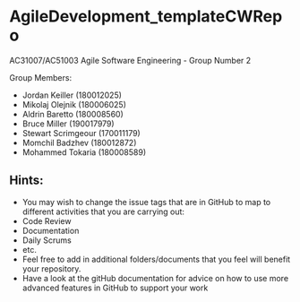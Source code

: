 # AgileDevelopment_templateCWRepo
AC31007/AC51003 Agile Software Engineering - Group Number 2

Group Members:
- Jordan Keiller (180012025)
- Mikolaj Olejnik (180006025)
- Aldrin Baretto (180008560)
- Bruce Miller (190017979)
- Stewart Scrimgeour (170011179)
- Momchil Badzhev (180012872)
- Mohammed Tokaria (180008589)

## Hints:
- You may wish to change the issue tags that are in GitHub to map to different activities that you are carrying out:
 - Code Review
 - Documentation
 - Daily Scrums
 - etc.
- Feel free to add in additional folders/documents that you feel will benefit your repository.
- Have a look at the gitHub documentation for advice on how to use more advanced features in GitHub to support your work
